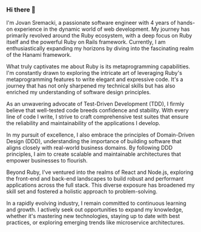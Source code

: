 ### Hi there 👋

I'm Jovan Sremacki, a passionate software engineer with 4 years of hands-on experience in the dynamic world of web development. My journey has primarily revolved around the Ruby ecosystem, with a deep focus on Ruby itself and the powerful Ruby on Rails framework. Currently, I am enthusiastically expanding my horizons by diving into the fascinating realm of the Hanami framework.

What truly captivates me about Ruby is its metaprogramming capabilities. I'm constantly drawn to exploring the intricate art of leveraging Ruby's metaprogramming features to write elegant and expressive code. It's a journey that has not only sharpened my technical skills but has also enriched my understanding of software design principles.

As an unwavering advocate of Test-Driven Development (TDD), I firmly believe that well-tested code breeds confidence and stability. With every line of code I write, I strive to craft comprehensive test suites that ensure the reliability and maintainability of the applications I develop.

In my pursuit of excellence, I also embrace the principles of Domain-Driven Design (DDD), understanding the importance of building software that aligns closely with real-world business domains. By following DDD principles, I aim to create scalable and maintainable architectures that empower businesses to flourish.

Beyond Ruby, I've ventured into the realms of React and Node.js, exploring the front-end and back-end landscapes to build robust and performant applications across the full stack. This diverse exposure has broadened my skill set and fostered a holistic approach to problem-solving.

In a rapidly evolving industry, I remain committed to continuous learning and growth. I actively seek out opportunities to expand my knowledge, whether it's mastering new technologies, staying up to date with best practices, or exploring emerging trends like microservice architectures.
